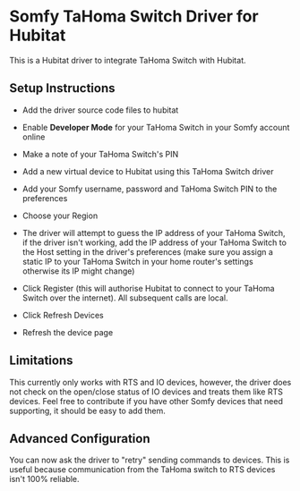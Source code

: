 # Somfy TaHoma Switch Driver for Hubitat

This is a Hubitat driver to integrate TaHoma Switch with Hubitat.

## Setup Instructions

- Add the driver source code files to hubitat

- Enable **Developer Mode** for your TaHoma Switch in your Somfy account online

- Make a note of your TaHoma Switch's PIN

- Add a new virtual device to Hubitat using this TaHoma Switch driver

- Add your Somfy username, password and TaHoma Switch PIN to the preferences

- Choose your Region

- The driver will attempt to guess the IP address of your TaHoma Switch, if the driver isn't working, add the IP address of your TaHoma Switch to the Host setting in the driver's preferences (make sure you assign a static IP to your TaHoma Switch in your home router's settings otherwise its IP might change)

- Click Register (this will authorise Hubitat to connect to your TaHoma Switch over the internet). All subsequent calls are local.

- Click Refresh Devices

- Refresh the device page

## Limitations

This currently only works with RTS and IO devices, however, the driver does not check on the open/close status of IO devices and treats them like RTS devices. Feel free to contribute if you have other Somfy devices that need supporting, it should be easy to add them.

## Advanced Configuration

You can now ask the driver to "retry" sending commands to devices. This is useful because communication from the TaHoma switch to RTS devices isn't 100% reliable.